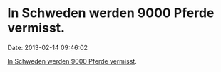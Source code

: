 In Schweden werden 9000 Pferde vermisst.
========================================

Date: 2013-02-14 09:46:02

[In Schweden werden 9000 Pferde
vermisst](http://www.thelocal.se/46170/20130213/).
